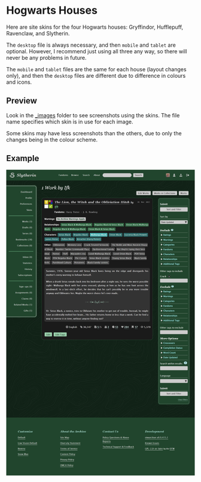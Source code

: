 # Hogwarts Houses
Here are site skins for the four Hogwarts houses: Gryffindor, Hufflepuff, Ravenclaw, and Slytherin. 

The `desktop` file is always necessary, and then `mobile` and `tablet` are optional. However, I recommend just using all three any way, so there will never be any problems in future.

The `mobile` and `tablet` files are the same for each house (layout changes only), and then the `desktop` files are different due to difference in colours and icons.

## Preview
Look in the [_images](https://github.com/Ifkyyy/AO3-skins/tree/main/Hogwarts/_images) folder to see screenshots using the skins. The file name specifies which skin is in use for each image. 

Some skins may have less screenshots than the others, due to only the changes being in the colour scheme.

## Example
![Slytherin skin, showing dashboard works](https://github.com/Ifkyyy/AO3-skins/blob/main/Hogwarts/_images/Slytherin%20--%20Works%20(desktop).png)
